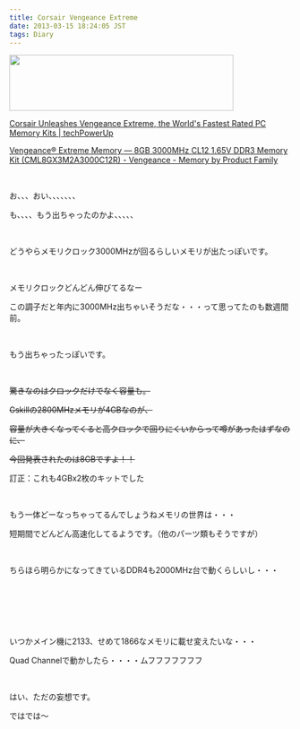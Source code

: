```yaml
---
title: Corsair Vengeance Extreme
date: 2013-03-15 18:24:05 JST
tags: Diary
---
```

<p><img src="https://lh3.googleusercontent.com/-_IBoJ8CqXq0/UULoh70NFZI/AAAAAAAABrA/khLye3Bshr4/s400/veng_extreme_r_f.png" height="100" width="400" /></p>
<p><a href="http://www.techpowerup.com/181440/Corsair-Unleashes-Vengeance-Extreme-the-World-s-Fastest-Rated-PC-Memory-Kits.html">Corsair Unleashes Vengeance Extreme, the World's Fastest Rated PC Memory Kits | techPowerUp</a></p>
<p><a href="http://www.corsair.com/us/memory-by-product-family/vengeance/vengeance-extreme-memory-8gb-3000mhz-cl12-1-65v-ddr3-memory-kit-cml8gx3m2a3000c12r.html">Vengeance® Extreme Memory — 8GB 3000MHz CL12 1.65V DDR3 Memory Kit (CML8GX3M2A3000C12R) - Vengeance - Memory by Product Family</a></p>
<p>&nbsp;</p>
<p>お、、、おい、、、、、、、</p>
<p>も、、、、もう出ちゃったのかよ、、、、、</p>
<p>&nbsp;</p>
<p>どうやらメモリクロック3000MHzが回るらしいメモリが出たっぽいです。</p>
<p>&nbsp;</p>
<p>メモリクロックどんどん伸びてるなー</p>
<p>この調子だと年内に3000MHz出ちゃいそうだな・・・って思ってたのも数週間前。</p>
<p>&nbsp;</p>
<p>もう出ちゃったっぽいです。</p>
<p>&nbsp;</p>
<del><p>驚きなのはクロックだけでなく容量も。</p>
<p>Gskillの2800MHzメモリが4GBなのが、</p>
<p>容量が大きくなってくると高クロックで回りにくいからって噂があったはずなのに、</p>
<p>今回発表されたのは8GBですよ！！</p></del>
<p>訂正：これも4GBx2枚のキットでした</p>
<p>&nbsp;</p>
<p>もう一体どーなっちゃってるんでしょうねメモリの世界は・・・</p>
<p>短期間でどんどん高速化してるようです。（他のパーツ類もそうですが）</p>
<p>&nbsp;</p>
<p>ちらほら明らかになってきているDDR4も2000MHz台で動くらしいし・・・</p>
<p>&nbsp;</p>
<p>&nbsp;</p>
<p>&nbsp;</p>
<p>いつかメイン機に2133、せめて1866なメモリに載せ変えたいな・・・</p>
<p>Quad Channelで動かしたら・・・・ムフフフフフフフ</p>
<p>&nbsp;</p>
<p>はい、ただの妄想です。</p>
<p>ではでは～</p>
